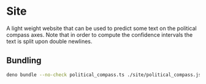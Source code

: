# Site

A light weight website that can be used to predict some text on the political
compass axes. Note that in order to compute the confidence intervals the text is
split upon double newlines.

## Bundling

```bash
deno bundle --no-check political_compass.ts ./site/political_compass.js
```
